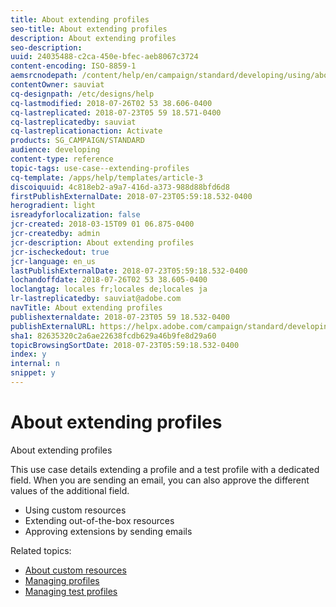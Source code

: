 ```yaml
---
title: About extending profiles
seo-title: About extending profiles
description: About extending profiles
seo-description: 
uuid: 24035488-c2ca-450e-bfec-aeb8067c3724
content-encoding: ISO-8859-1
aemsrcnodepath: /content/help/en/campaign/standard/developing/using/about-extending-profiles
contentOwner: sauviat
cq-designpath: /etc/designs/help
cq-lastmodified: 2018-07-26T02 53 38.606-0400
cq-lastreplicated: 2018-07-23T05 59 18.571-0400
cq-lastreplicatedby: sauviat
cq-lastreplicationaction: Activate
products: SG_CAMPAIGN/STANDARD
audience: developing
content-type: reference
topic-tags: use-case--extending-profiles
cq-template: /apps/help/templates/article-3
discoiquuid: 4c818eb2-a9a7-416d-a373-988d88bfd6d8
firstPublishExternalDate: 2018-07-23T05:59:18.532-0400
herogradient: light
isreadyforlocalization: false
jcr-created: 2018-03-15T09 01 06.875-0400
jcr-createdby: admin
jcr-description: About extending profiles
jcr-ischeckedout: true
jcr-language: en_us
lastPublishExternalDate: 2018-07-23T05:59:18.532-0400
lochandoffdate: 2018-07-26T02 53 38.605-0400
loclangtag: locales fr;locales de;locales ja
lr-lastreplicatedby: sauviat@adobe.com
navTitle: About extending profiles
publishexternaldate: 2018-07-23T05 59 18.532-0400
publishExternalURL: https://helpx.adobe.com/campaign/standard/developing/using/about-extending-profiles.html
sha1: 82635320c2a6ae22638fcdb629a46b9fe8d29a60
topicBrowsingSortDate: 2018-07-23T05:59:18.532-0400
index: y
internal: n
snippet: y
---
```


# About extending profiles

About extending profiles

This use case details extending a profile and a test profile with a dedicated field. When you are sending an email, you can also approve the different values of the additional field.

* Using custom resources
* Extending out-of-the-box resources
* Approving extensions by sending emails

Related topics:

* [About custom resources](../../developing/using/data-model-concepts.md)
* [Managing profiles](../../audiences/using/about-profiles.md)
* [Managing test profiles](../../sending/using/managing-test-profiles-and-sending-proofs.md#managing-test-profiles)

